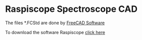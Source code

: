 # Raspiscope Spectroscope CAD
The files *.FCStd are done by [FreeCAD Software](https://www.freecad.org/)

To download the software Raspiscope [click here](https://github.com/antlampas/raspiscope-python)